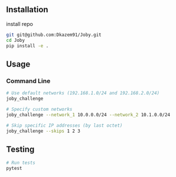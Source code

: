 ## Installation

install repo

```bash
git git@github.com:Dkazem91/Joby.git
cd Joby
pip install -e .
```


## Usage

### Command Line

```bash
# Use default networks (192.168.1.0/24 and 192.168.2.0/24)
joby_challenge

# Specify custom networks
joby_challenge --network_1 10.0.0.0/24 --network_2 10.1.0.0/24

# Skip specific IP addresses (by last octet)
joby_challenge --skips 1 2 3
```

## Testing

```bash
# Run tests
pytest
```